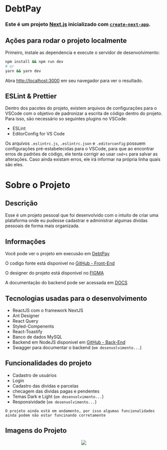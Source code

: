# DebtPay

### Este é um projeto [Next.js](https://nextjs.org/) inicializado com [`create-next-app`](https://github.com/vercel/next.js/tree/canary/packages/create-next-app).

## Ações para rodar o projeto localmente

Primeiro, instale as dependencia e execute o servidor de desenvolvimento:

```bash
npm install && npm run dev
# or
yarn && yarn dev
```

Abra [http://localhost:3000](http://localhost:3000) em seu navegador para ver o resultado.

## ESLint & Prettier
Dentro dos pacotes do projeto, existem arquivos de configurações para o VSCode com o objetivo de padronizar a escrita de código dentro do projeto. Para isso, são necessário so seguintes plugins no VSCode:

- ESLint
- EditorConfig for VS Code

Os arquivos `.eslintrc.js`, `.eslintrc.json` e `.editorconfig` possuem configurações pré-estabelecidas para o VSCode, para que ao encontrar erros de padrões de código, ele tenta corrigir ao usar `cmd+s` para salvar as alterações.
Caso ainda existam erros, ele irá informar na própria linha quais são eles.


# Sobre o Projeto

## Descrição

Esse é um projeto pessoal que foi desenvolvido com o intuito de
criar uma plataforma onde eu pudesse cadastrar e administrar algumas
dívidas pessoais de forma mais organizada.

## Informações

Você pode ver o projeto em execusão em [DebtPay](https://debt-pay.vercel.app/)

O codigo fonte está disponivel no [GitHub - Front-End](https://github.com/emevieira123/DebtPay)

O designer do projeto está disponivel no [FIGMA](https://www.figma.com/file/EmEco4Z1XclqFHEv4C5iG1/DebtPay?node-id=113%3A631)

A documentação do backend pode ser acessada em [DOCS](https://api-debtpay-production.up.railway.app/api-docs)

## Tecnologias usadas para o desenvolvimento
- ReactJS com o framework NextJS
- Ant Designer
- React Query
- Styled-Compenents
- React-Toastify
- Banco de dados MySQL
- Backend em NodeJS disponivel em [GitHub - Back-End](https://github.com/emevieira123/Api-DebtPay)
- Swagger para documentar o backend (`em desenvolvimento...`)

## Funcionalidades do projeto
- Cadastro de usuários
- Login
- Cadastro das dividas e parcelas
- checagem das dividas pagas e pendentes
- Temas Dark e Light (`em desenvolvimento...`)
- Responsividade (`em desenvolvimento...`)

`O projeto ainda está em andamento, por isso algumas funcionalidades ainda podem não estar funcinando corretamente`

## Imagens do Projeto

<div align="center">
  <img src="https://user-images.githubusercontent.com/33058881/180658886-ba600d92-c0af-4767-838d-46fa4c8614f6.gif" />
</div>
